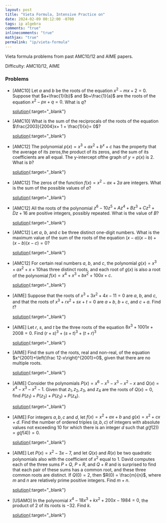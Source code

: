 ```yaml
---
layout: post
title: "Vieta Formula, Intensive Practice on"
date: 2024-02-09 00:12:00 -0700
tags: ip algebra
comments: "true"
inlinecomments: "true"
mathjax: "true"
permalink: "ip/vieta-formula"
---
```

  Vieta formula problems from past AMC10/12 and AIME papers.

  Difficulty: AMC10/12, AIME

<!--more-->

### Problems
- [AMC10] Let $a$ and $b$ be the roots of the equation $x^2−mx+ 2 = 0$. Suppose that $a+\frac{1}{b}$ and $b+\frac{1}{a}$ are the roots of the equation $x^2−px+q= 0$.  What is $q$?

   [solution](https://artofproblemsolving.com/wiki/index.php/2006_AMC_10B_Problems/Problem_14){:target="_blank"}
   <br />

- [AMC10] What is the sum of the reciprocals of the roots of the equation $\frac{2003}{2004}x+ 1 + \frac{1}{x}= 0$?

  [solution](https://artofproblemsolving.com/wiki/index.php/2003_AMC_10A_Problems/Problem_18){:target="_blank"}
   <br />

- [AMC12] The polynomial $p(x)=x^3+ax^2+b^x+c$ has the property that the average of its zeros,the product of its zeros, and the sum of its coefficients are all equal. The y-intercept ofthe graph of $y=p(x)$ is 2. What is $b$?

  [solution](https://artofproblemsolving.com/wiki/index.php/2001_AMC_12_Problems/Problem_19){:target="_blank"}
  <br />

- [AMC12] The zeros of the function $f(x) = x^2-ax+2a$ are integers. What is the sum of the possible values of $a$?

  [solution](https://artofproblemsolving.com/wiki/index.php/2015_AMC_12A_Problems/Problem_18){:target="_blank"}
  <br />

- [AMC12] All the roots of the polynomial $z^6-10z^5+Az^4+Bz^3+Cz^2+Dz+16$ are positive integers, possibly repeated. What is the value of $B$?

  [solution](https://artofproblemsolving.com/wiki/index.php/2021_AMC_12A_Problems/Problem_12){:target="_blank"}
  <br />

- [AMC12] Let $a$, $b$, and $c$ be three distinct one-digit numbers. What is the maximum value of the sum of the roots of the equation $(x-a)(x-b)+(x-b)(x-c)=0$?

  [solution](https://artofproblemsolving.com/wiki/index.php/2015_AMC_12B_Problems/Problem_12){:target="_blank"}
  <br />

- [AMC12] For certain real numbers $a$, $b$, and $c$, the polynomial $g(x) = x^3 + ax^2 + x + 10$has three distinct roots, and each root of $g(x)$ is also a root of the polynomial $f(x) = x^4 + x^3 + bx^2 + 100x + c.$

  [solution](https://artofproblemsolving.com/wiki/index.php/2017_AMC_12A_Problems/Problem_23){:target="_blank"}
  <br />

- [AIME] Suppose that the roots of $x^3+ 3x^2+ 4x−11 = 0$ are $a$, $b$, and $c$, and that the roots of $x^3+rx^2+sx+t= 0$ are $a+b$, $b+c$, and $c+a$. Find $t$?

  [solution](https://artofproblemsolving.com/wiki/index.php/1996_AIME_Problems/Problem_5){:target="_blank"}
  <br />

- [AIME] Let $r$, $s$, and $t$ be the three roots of the equation $8x^3 + 1001x + 2008 = 0.$ Find $(r + s)^3 + (s + t)^3 + (t + r)^3$

  [solution](https://artofproblemsolving.com/wiki/index.php/2015_AMC_12A_Problems/Problem_18){:target="_blank"}
  <br />

- [AIME] Find the sum of the roots, real and non-real, of the equation $x^{2001}+\left(\frac 12-x\right)^{2001}=0$, given that there are no multiple roots.

  [solution](https://artofproblemsolving.com/wiki/index.php/2001_AIME_I_Problems/Problem_3){:target="_blank"}
  <br />

- [AIME] Consider the polynomials $P(x) = x^{6} - x^{5} - x^{3} - x^{2} - x$ and $Q(x) = x^{4} - x^{3} - x^{2} - 1.$ Given that $z_{1},z_{2},z_{3},$ and $z_{4}$ are the roots of $Q(x) = 0,$ find $P(z_{1}) + P(z_{2}) + P(z_{3}) + P(z_{4}).$

  [solution](https://artofproblemsolving.com/wiki/index.php/2003_AIME_II_Problems/Problem_9){:target="_blank"}
  <br />

- [AIME] For integers $a,b,c$ and $d,$ let $f(x)=x^2+ax+b$ and $g(x)=x^2+cx+d.$ Find the number of ordered triples $(a,b,c)$ of integers with absolute values not exceeding $10$ for which there is an integer $d$ such that $g(f(2))=g(f(4))=0.$

  [solution](https://artofproblemsolving.com/wiki/index.php/2020_AIME_I_Problems/Problem_11){:target="_blank"}
  <br />

- [AIME] Let $P(x) = x^2 - 3x - 7$, and let $Q(x)$ and $R(x)$ be two quadratic polynomials also with the coefficient of $x^2$ equal to $1$. David computes each of the three sums $P + Q$, $P + R$, and $Q + R$ and is surprised to find that each pair of these sums has a common root, and these three common roots are distinct. If $Q(0) = 2$, then $R(0) = \frac{m}{n}$, where $m$ and $n$ are relatively prime positive integers. Find $m + n$.

  [solution](https://artofproblemsolving.com/wiki/index.php/2020_AIME_II_Problems/Problem_11){:target="_blank"}
  <br />

- [USAMO] In the polynomial $x^4 - 18x^3 + kx^2 + 200x - 1984 = 0$, the product of $2$ of its roots is $- 32$. Find $k$.

  [solution](https://artofproblemsolving.com/wiki/index.php/1984_USAMO_Problems/Problem_1){:target="_blank"}
  <br />
